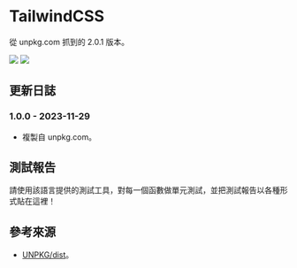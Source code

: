 # TailwindCSS
從 unpkg.com 抓到的 2.0.1 版本。

<img src="https://img.shields.io/static/v1?label=build&message=pass&color=brightgreen"/>
<img src="https://img.shields.io/static/v1?label=updated&message=2023/11/29&color=blue"/>

## 更新日誌
### 1.0.0 - 2023-11-29
- 複製自 unpkg.com。

## 測試報告
請使用該語言提供的測試工具，對每一個函數做單元測試，並把測試報告以各種形式貼在這裡！

## 參考來源
- [UNPKG/dist](https://unpkg.com/browse/tailwindcss@2.0.1/dist/)。